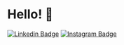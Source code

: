 # Hello! 👋

[![Linkedin Badge](https://img.shields.io/badge/-viktorija-blue?style=flat&logo=Linkedin&logoColor=white&link=https://www.linkedin.com/in/nekrasaite-viktorija/)](https://www.linkedin.com/in/nekrasaite-viktorija/)
[![Instagram Badge](https://img.shields.io/badge/-@viktorija.nek-c02a67?style=flat&labelColor=c02a67&logo=Instagram&logoColor=white&link=https://www.instagram.com/viktorija.nek/)](https://www.instagram.com/viktorija.nek/)

